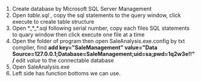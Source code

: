 1. Create database by Microsoft SQL Server Management
2. Open _table.sql_ , copy the sql statements to the query window, click execute to create table structure
3. Open \*\_\*\_\*.sql following  serial number, copy each files SQL statements to quary window then click execute one file at a time
4.  Open the folder of program then open SaleAnalysis.exe.config by txt complier, find **add key="SaleManagement" value="Data Source=127.0.0.1;Database=SaleManagement;uid=sa;pwd=1q2w3e!!"/** edit _value_ to the connectable database
5. Open SaleAnalysis.exe
6. Left side has function bottoms we can use.